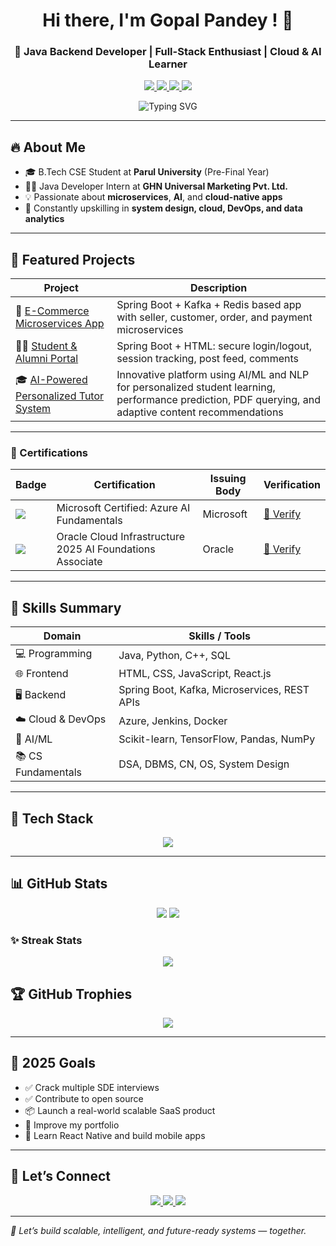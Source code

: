 <!-- GitHub Profile README for Gopal Pandey -->

<h1 align="center">Hi there, I'm Gopal Pandey ! 👋</h1>

<h3 align="center">
  🚀 Java Backend Developer | Full-Stack Enthusiast | Cloud & AI Learner
</h3>

<p align="center">
  <a href="https://linkedin.com/in/pandey-gopal/" target="_blank">
    <img src="https://img.shields.io/badge/LinkedIn-Gopal%20Pandey-blue?style=for-the-badge&logo=linkedin&logoColor=white" />
  </a>
  <a href="mailto:2gopalpandey@gmail.com">
    <img src="https://img.shields.io/badge/Gmail-Email-red?style=for-the-badge&logo=gmail&logoColor=white" />
  </a>
  <a href="https://github.com/pandeygopal">
    <img src="https://img.shields.io/badge/GitHub-Gopal-black?style=for-the-badge&logo=github" />
  </a>
  <a href="https://gopalpandeyportfolio.netlify.app/" target="_blank">
    <img src="https://img.shields.io/badge/Portfolio-protfolio-blue?style=for-the-badge&logo=social" />
  </a>
</p>

<p align="center">
  <img src="https://readme-typing-svg.demolab.com?font=Fira+Code&size=24&pause=1000&color=00F7FF&center=true&vCenter=true&width=600&lines=Java+Backend+Developer;Spring+Boot+%7C+React+%7C+Kafka;Cloud+%7C+DevOps+%7C+System+Design;AI+%7C+ML+%7C+Open+Source;Always+Learning+%F0%9F%93%9A" alt="Typing SVG" />
</p>

---

## 🔥 About Me

- 🎓 B.Tech CSE Student at **Parul University** (Pre-Final Year)
- 👨‍💻 Java Developer Intern at **GHN Universal Marketing Pvt. Ltd.**
- 💡 Passionate about **microservices**, **AI**, and **cloud-native apps**
- 🧠 Constantly upskilling in **system design, cloud, DevOps, and data analytics**

---

## 🚀 Featured Projects

| Project | Description |
|--------|-------------|
| 🛒 [E-Commerce Microservices App](https://github.com/pandeygopal/EcomProject) | Spring Boot + Kafka + Redis based app with seller, customer, order, and payment microservices |
| 🧑‍🎓 [Student & Alumni Portal](https://github.com/pandeygopal/Uplift) | Spring Boot + HTML: secure login/logout, session tracking, post feed, comments |
| 🎓 [AI-Powered Personalized Tutor System](https://github.com/pandeygopal/intel_unnati_Ai_Tutor) | Innovative platform using AI/ML and NLP for personalized student learning, performance prediction, PDF querying, and adaptive content recommendations |

---
### 📜 Certifications

| Badge | Certification | Issuing Body | Verification |
|-------|---------------|--------------|--------------|
| <img src="https://img.shields.io/badge/AI--900-0089D6?style=for-the-badge&logo=microsoft-azure&logoColor=white" /> | Microsoft Certified: Azure AI Fundamentals | Microsoft | [🔗 Verify](https://learn.microsoft.com/en-us/users/gopalpandey-1868/credentials/26d66d32b77f2383?ref=https%3A%2F%2Fwww.linkedin.com%2F) |
| <img src="https://img.shields.io/badge/OCI%20AI%20Foundations-F80000?style=for-the-badge&logo=oracle&logoColor=white" /> | Oracle Cloud Infrastructure 2025 AI Foundations Associate | Oracle | [🔗 Verify](https://catalog-education.oracle.com/ords/certview/sharebadge?id=52F92D6A02FCDC4D59F4889F5AAD56FC0E32DF7C2A04943DE846397C683E9395) |


---
## 🧠 Skills Summary

| Domain              | Skills / Tools                                           |
|---------------------|----------------------------------------------------------|
| 💻 Programming       | Java, Python, C++, SQL                                   |
| 🌐 Frontend          | HTML, CSS, JavaScript, React.js                          |
| 🖥️ Backend           | Spring Boot, Kafka, Microservices, REST APIs            |
| ☁️ Cloud & DevOps    | Azure, Jenkins, Docker                                   |
| 🧠 AI/ML             | Scikit-learn, TensorFlow, Pandas, NumPy                  |
| 📚 CS Fundamentals   | DSA, DBMS, CN, OS, System Design                         |

---

## 🧰 Tech Stack

<p align="center">
  <img src="https://skillicons.dev/icons?i=java,spring,react,nextjs,html,css,js,python,c,cpp,mysql,mongodb,redis,docker,azure,jenkins,tensorflow,git,github,vscode&theme=dark" />
</p>

---

## 📊 GitHub Stats

<p align="center">
  <img src="https://github-readme-stats.vercel.app/api?username=pandeygopal&show_icons=true&theme=radical" />
  <img src="https://github-readme-stats.vercel.app/api/top-langs/?username=pandeygopal&layout=compact&theme=radical" />
</p>

### ✨ Streak Stats
<p align="center">
  <img src="https://github-readme-streak-stats.herokuapp.com/?user=pandeygopal&theme=radical" />
</p>


## 🏆 GitHub Trophies

<p align="center">
  <img src="https://github-profile-trophy.vercel.app/?username=pandeygopal&theme=gruvbox&no-frame=true&row=2&column=4" />
</p>

---


## 🎯 2025 Goals

- ✅ Crack multiple SDE interviews
- ✅ Contribute to open source
- 📦 Launch a real-world scalable SaaS product
- 📖 Improve my portfolio
- 🧠 Learn React Native and build mobile apps

---


## 🔗 Let’s Connect

<p align="center">
  <a href="mailto:2gopalpandey@gmail.com">
    <img src="https://img.shields.io/badge/Gmail-Email-red?style=for-the-badge&logo=gmail" />
  </a>
  <a href="https://linkedin.com/in/pandey-gopal/">
    <img src="https://img.shields.io/badge/LinkedIn-Gopal-blue?style=for-the-badge&logo=linkedin" />
  </a>
  <a href="https://github.com/pandeygopal">
    <img src="https://img.shields.io/badge/GitHub-Visit-black?style=for-the-badge&logo=github" />
  </a>
</p>

---

<em align="center">🚀 Let’s build scalable, intelligent, and future-ready systems — together.</em>
